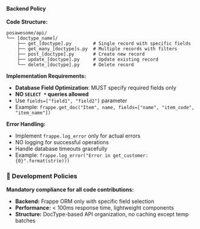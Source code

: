 #### Backend Policy

**Code Structure:**

```
posawesome/api/
└── [doctype_name]/
    ├── get_[doctype].py        # Single record with specific fields
    ├── get_many_[doctype]s.py  # Multiple records with filters
    ├── post_[doctype].py       # Create new record
    ├── update_[doctype].py     # Update existing record
    └── delete_[doctype].py     # Delete record
```

**Implementation Requirements:**

- **Database Field Optimization**: MUST specify required fields only
- **NO `SELECT *` queries allowed**
- Use `fields=["field1", "field2"]` parameter
- Example: `frappe.get_doc("Item", name, fields=["name", "item_code", "item_name"])`

**Error Handling:**

- Implement `frappe.log_error` only for actual errors
- NO logging for successful operations
- Handle database timeouts gracefully
- Example: `frappe.log_error("Error in get_customer: {0}".format(str(e)))`

### 🚀 Development Policies

**Mandatory compliance for all code contributions:**

- **Backend:** Frappe ORM only with specific field selection
- **Performance:** < 100ms response time, lightweight components
- **Structure:** DocType-based API organization, no caching except temp batches
